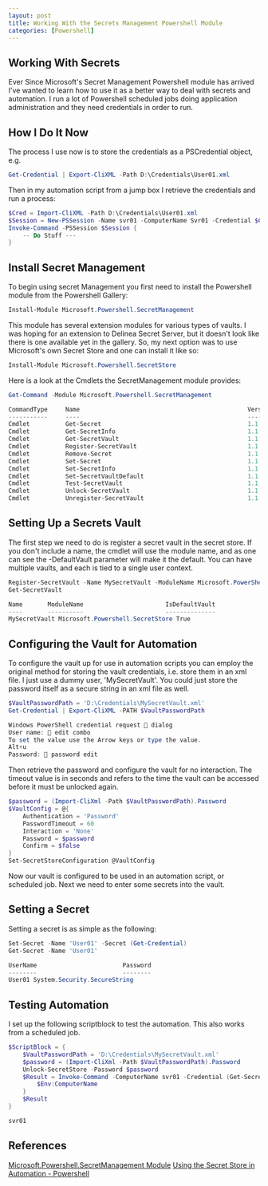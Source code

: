 ```yaml
---
layout: post
title: Working With the Secrets Management Powershell Module
categories: [Powershell]
---
```


## Working With Secrets

Ever Since Microsoft's Secret Management Powershell module has arrived I've wanted to learn how to use it as a better way to deal with secrets and automation. I run a lot of Powershell scheduled jobs doing application administration and they need credentials in order to run.



## How I Do It Now

The process I use now is to store the credentials as a PSCredential object, e.g. 



```powershell
Get-Credential | Export-CliXML -Path D:\Credentials\User01.xml
```



Then in my automation script from a jump box I retrieve the credentials and run a process:



```powershell
$Cred = Import-CliXML -Path D:\Credentials\User01.xml
$Session = New-PSSession -Name svr01 -ComputerName Svr01 -Credential $Cred
Invoke-Command -PSSession $Session {
    -- Do Stuff ---
}
```



## Install Secret Management

To begin using secret Management you first need to install the Powershell module from the Powershell Gallery:



```powershell
Install-Module Microsoft.Powershell.SecretManagement
```



This module has several extension modules for various types of vaults.  I was hoping for an extension to Delinea Secret Server, but it doesn't look like there is one available yet in the gallery.  So, my next option was to use Microsoft's own Secret Store and one can install it like so:



```powershell
Install-Module Microsoft.Powershell.SecretStore
```



Here is a look at the Cmdlets the SecretManagement module provides:



```powershell
Get-Command -Module Microsoft.Powershell.SecretManagement

CommandType     Name                                               Version    Source
-----------     ----                                               -------    ------
Cmdlet          Get-Secret                                         1.1.2      Microsoft.Powershell.SecretManagement
Cmdlet          Get-SecretInfo                                     1.1.2      Microsoft.Powershell.SecretManagement
Cmdlet          Get-SecretVault                                    1.1.2      Microsoft.Powershell.SecretManagement
Cmdlet          Register-SecretVault                               1.1.2      Microsoft.Powershell.SecretManagement
Cmdlet          Remove-Secret                                      1.1.2      Microsoft.Powershell.SecretManagement
Cmdlet          Set-Secret                                         1.1.2      Microsoft.Powershell.SecretManagement
Cmdlet          Set-SecretInfo                                     1.1.2      Microsoft.Powershell.SecretManagement
Cmdlet          Set-SecretVaultDefault                             1.1.2      Microsoft.Powershell.SecretManagement
Cmdlet          Test-SecretVault                                   1.1.2      Microsoft.Powershell.SecretManagement
Cmdlet          Unlock-SecretVault                                 1.1.2      Microsoft.Powershell.SecretManagement
Cmdlet          Unregister-SecretVault                             1.1.2      Microsoft.Powershell.SecretManagement
```



## Setting Up a Secrets Vault

The first step we need to do is register a secret vault in the secret store.  If you don't include a name, the cmdlet will use the module name, and as one can see the -DefaultVault parameter will make it the default.  You can have multiple vaults, and each is tied to a single user context.



```powershell
Register-SecretVault -Name MySecretVault -ModuleName Microsoft.PowerShell.SecretStore -DefaultVault
Get-SecretVault

Name       ModuleName                       IsDefaultVault
----       ----------                       --------------
MySecretVault Microsoft.Powershell.SecretStore True
```



## Configuring the Vault for Automation

To configure the vault up for use in automation scripts you can employ the original method for storing the vault credentials, i.e. store them in an xml file.  I just use a dummy user, 'MySecretVault'.  You could just store the password itself as a secure string in an xml file as well.



```powershell
$VaultPasswordPath = 'D:\Credentials\MySecretVault.xml'
Get-Credential | Export-CliXML -PATH $VaultPasswordPath

Windows PowerShell credential request  dialog
User name:  edit combo
To set the value use the Arrow keys or type the value.
Alt+u
Password:  password edit
```



Then retrieve the password and configure the vault for no interaction.  The timeout value is in seconds and refers to the time the vault can be accessed before it must be unlocked again.



```powershell
$password = (Import-CliXml -Path $VaultPasswordPath).Password
$VaultConfig = @{
    Authentication = 'Password'
    PasswordTimeout = 60
    Interaction = 'None'
    Password = $password
    Confirm = $false
}
Set-SecretStoreConfiguration @VaultConfig
```



Now our vault is configured to be used in an automation script, or scheduled job.  Next we need to enter some secrets into the vault.


## Setting a Secret

Setting a secret is as simple as the following:



```powershell
Set-Secret -Name 'User01' -Secret (Get-Credential)
Get-Secret -Name 'User01'

UserName                        Password
--------                        --------
User01 System.Security.SecureString
```



## Testing Automation

I set up the following scriptblock to test the automation.  This also works from a scheduled job.



```powershell
$ScriptBlock = {
    $VaultPasswordPath = 'D:\Credentials\MySecretVault.xml'
    $password = (Import-CliXml -Path $VaultPasswordPath).Password
    Unlock-SecretStore -Password $password
    $Result = Invoke-Command -ComputerName svr01 -Credential (Get-Secret -Name User01) {
        $Env:ComputerName
    }
    $Result
}

svr01
```



## References

[Microsoft.Powershell.SecretManagement Module](https://learn.microsoft.com/en-us/powershell/module/microsoft.powershell.secretmanagement/?view=ps-modules)
[Using the Secret Store in Automation - Powershell](https://learn.microsoft.com/en-us/powershell/utility-modules/secretmanagement/how-to/using-secrets-in-automation?view=ps-modules)
